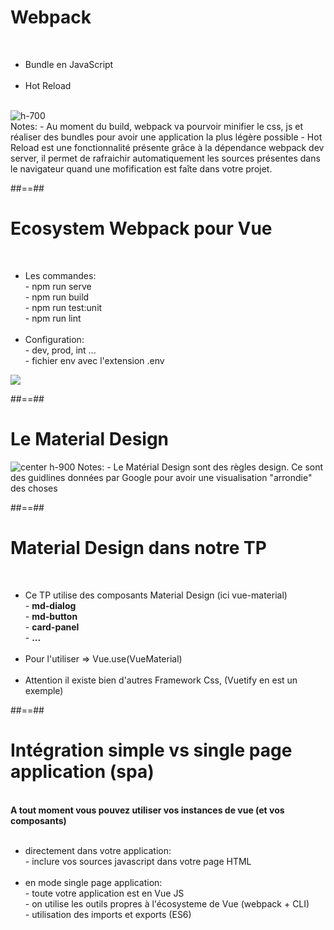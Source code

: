 <!-- .slide: class="sfeir-basic-slide" -->
# Webpack
<br>
<div class="flex-row configuration">
    <div>
        <ul>
            <li>Bundle en JavaScript</li><br>
            <li>Hot Reload</li><br>
        </ul>
    </div>
    <div>
        <img alt="h-700"  src="assets/images/school/tool/webpack.png">
    </div>
</div>
Notes:
- Au moment du build, webpack va pourvoir minifier le css, js et réaliser des bundles pour avoir une application la plus légère possible
- Hot Reload est une fonctionnalité présente grâce à la dépendance webpack dev server, il permet de rafraichir automatiquement les sources présentes dans le navigateur quand une mofification est faîte dans votre projet.

##==##

<!-- .slide: class="sfeir-basic-slide" -->
# Ecosystem Webpack pour Vue
<br>
<div class="flex-row configuration">
    <div>
        <ul>
            <li>Les commandes:<br>
                - npm run serve<br>
                - npm run build<br>
                - npm run test:unit<br>
                - npm run lint<br>
            </li><br>
            <li>
                Configuration:<br>
                 - dev, prod, int ...<br>
                 - fichier env avec l'extension .env<br>
            </li>
        </ul>
    </div>
    <div>
        <img src="assets/images/school/tool/vue_script_package.png">
    </div>
</div>

##==##

<!-- .slide: class="sfeir-basic-slide" -->
# Le Material Design
<img alt="center h-900" src="assets/images/school/tool/material_design.png">
Notes:
 - Le Matérial Design sont des règles design. Ce sont des guidlines données par Google pour avoir une visualisation "arrondie" des choses

##==##

<!-- .slide: class="sfeir-basic-slide" -->
# Material Design dans notre TP
<br>
<ul>
    <li>Ce TP utilise des composants Material Design (ici vue-material)<br>
        - <span><strong>md-dialog</strong></span><br>
        - <span><strong>md-button</strong></span><br>
        - <span><strong>card-panel</strong></span><br>
        - <span><strong>...</strong></span>
    </li><br>
    <li>Pour l'utiliser => Vue.use(VueMaterial)</li><br>
    <li>Attention il existe bien d'autres Framework Css, (Vuetify en est un exemple)</li>
</ul>

##==##

<!-- .slide: class="sfeir-basic-slide" -->
# Intégration simple vs single page application (spa)
<br>
<span><strong>A tout moment vous pouvez utiliser vos instances de vue (et vos composants)</strong></span><br><br>
<div>
    <ul>
        <li>directement dans votre application:<br>
            - inclure vos sources javascript dans votre page HTML
        </li><br>
        <li>en mode single page application:<br>
            - toute votre application est en Vue JS<br>
            - on utilise les outils propres à l'écosysteme de Vue (webpack + CLI)<br>
            - utilisation des imports et exports (ES6)<br>
        </li>
    </ul>
</div>
